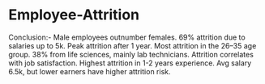 # Employee-Attrition
Conclusion:-
 Male employees outnumber females. 69% attrition due to salaries up to 5k.
 Peak attrition after 1 year. 
 Most attrition in the 26–35 age group. 
 38% from life sciences, mainly lab technicians. 
 Attrition correlates with job satisfaction.
 Highest attrition in 1-2 years experience.
 Avg salary 6.5k, but lower earners have higher attrition risk.
